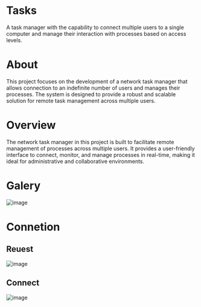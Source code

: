 # Tasks
A task manager with the capability to connect multiple users to a single computer and manage their interaction with processes based on access levels.
# About
This project focuses on the development of a network task manager that allows connection to an indefinite number of users and manages their processes. The system is designed to provide a robust and scalable solution for remote task management across multiple users.

# Overview
The network task manager in this project is built to facilitate remote management of processes across multiple users. It provides a user-friendly interface to connect, monitor, and manage processes in real-time, making it ideal for administrative and collaborative environments.

# Galery 
![image](https://github.com/Abstract-Chief/Tasks/assets/92479577/0f8f1ff3-6ba8-49ed-98c1-75005e23113d)

# Connetion
## Reuest
![image](https://github.com/Abstract-Chief/Tasks/assets/92479577/cfa096f2-cc2f-46f9-b884-a0bd3ab6f663)


## Connect
![image](https://github.com/Abstract-Chief/Tasks/assets/92479577/6810a8b1-b922-4a58-979a-8b156542c451)


